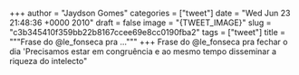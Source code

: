 
+++
author = "Jaydson Gomes"
categories = ["tweet"]
date = "Wed Jun 23 21:48:36 +0000 2010"
draft = false
image = "{TWEET_IMAGE}"
slug = "c3b345410f359bb22b8167ccee69e8cc0190fba2"
tags = ["tweet"]
title = """Frase do @le_fonseca pra ..."""
+++
Frase do @le_fonseca pra fechar o dia 'Precisamos estar em congruência e ao mesmo tempo disseminar a riqueza do intelecto"

